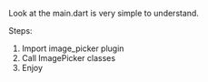 Look at the main.dart
is very simple to understand.

Steps:
1. Import image_picker plugin
2. Call ImagePicker classes
3. Enjoy
